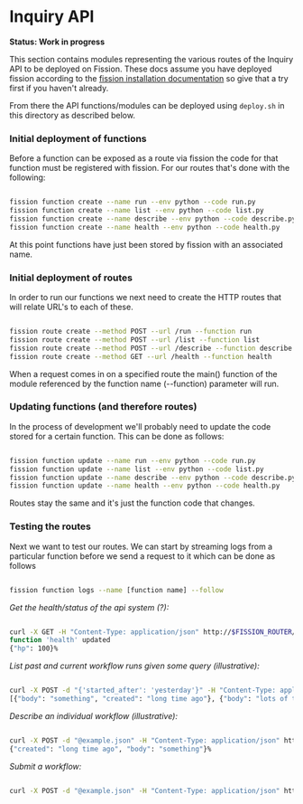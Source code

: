 
# Inquiry API

**Status: Work in progress**

This section contains modules representing the various routes of the Inquiry API to be deployed on Fission. These docs assume you have deployed fission according to the [fission installation documentation](http://fission.io/docs/v0.2.1/install/) so give that a try first if you haven't already.

From there the API functions/modules can be deployed using `deploy.sh` in this directory as described below.

### Initial deployment of functions

Before a function can be exposed as a route via fission the code for that function must be registered with fission. For our routes that's done with the following:

```bash

fission function create --name run --env python --code run.py
fission function create --name list --env python --code list.py
fission function create --name describe --env python --code describe.py
fission function create --name health --env python --code health.py

```

At this point functions have just been stored by fission with an associated name.

### Initial deployment of routes

In order to run our functions we next need to create the HTTP routes that will relate URL's to each of these.

```bash

fission route create --method POST --url /run --function run
fission route create --method POST --url /list --function list
fission route create --method POST --url /describe --function describe
fission route create --method GET --url /health --function health

```

When a request comes in on a specified route the main() function of the module referenced by the function name (--function) parameter will run.

### Updating functions (and therefore routes)

In the process of development we'll probably need to update the code stored for a certain function. This can be done as follows:

```bash

fission function update --name run --env python --code run.py
fission function update --name list --env python --code list.py
fission function update --name describe --env python --code describe.py
fission function update --name health --env python --code health.py

```

Routes stay the same and it's just the function code that changes.

### Testing the routes

Next we want to test our routes. We can start by streaming logs from a particular function before we send a request to it which can be done as follows

```bash

fission function logs --name [function name] --follow

```

*Get the health/status of the api system (?):*

```bash

curl -X GET -H "Content-Type: application/json" http://$FISSION_ROUTER/health
function 'health' updated
{"hp": 100}%

```

*List past and current workflow runs given some query (illustrative):*

```bash

curl -X POST -d "{'started_after': 'yesterday'}" -H "Content-Type: application/json" http://$FISSION_ROUTER/list
[{"body": "something", "created": "long time ago"}, {"body": "lots of things", "created": "recently"}]%

```

*Describe an individual workflow (illustrative):*

```bash

curl -X POST -d "@example.json" -H "Content-Type: application/json" http://$FISSION_ROUTER/describe
{"created": "long time ago", "body": "something"}%

```

*Submit a workflow:*

```bash

curl -X POST -d "@example.json" -H "Content-Type: application/json" http://$FISSION_ROUTER/run

```
